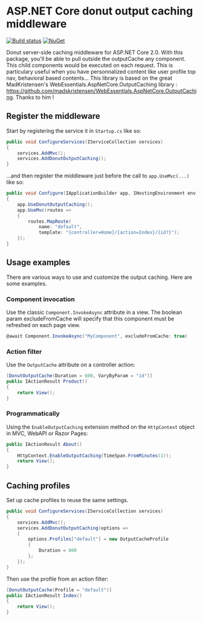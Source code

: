 # ASP.NET Core donut output caching middleware

[![Build status](https://ci.appveyor.com/api/projects/status/ojf242hckvt0cm8n?svg=true)](https://ci.appveyor.com/project/antoinebidault/donutoutputcachingcore)
[![NuGet](https://img.shields.io/nuget/v/donutoutputcachingcore.svg)](https://www.nuget.org/packages/DonutOutputCachingCore/)

Donut server-side caching middleware for ASP.NET Core 2.0.
With this package, you'll be able to pull outside the outputCache any component. This child components would be executed on each request. This is particulary useful when you have personnalized content like user profile top nav, behavioral based contents...
This library is based on the great MadKristensen's WebEssentials.AspNetCore.OutputCaching library : https://github.com/madskristensen/WebEssentials.AspNetCore.OutputCaching. Thanks to him !

## Register the middleware

Start by registering the service it in `Startup.cs` like so:

```c#
public void ConfigureServices(IServiceCollection services)
{
    services.AddMvc();
    services.AddDonutOutputCaching();
}
```

...and then register the middleware just before the call to `app.UseMvc(...)` like so:

```c#
public void Configure(IApplicationBuilder app, IHostingEnvironment env)
{
    app.UseDonutOutputCaching();
    app.UseMvc(routes =>
    {
        routes.MapRoute(
            name: "default",
            template: "{controller=Home}/{action=Index}/{id?}");
    });
}
```

## Usage examples
There are various ways to use and customize the output caching. Here are some examples.

### Component invocation
Use the classic `Component.InvokeAsync` attribute in a view.
The boolean param excludeFromCache will specify that this component must be refreshed on each page view.

```c#
@await Component.InvokeAsync("MyComponent", excludeFromCache: true)
```

### Action filter
Use the `OutputCache` attribute on a controller action:

```c#
[DonutOutputCache(Duration = 600, VaryByParam = "id")]
public IActionResult Product()
{
    return View();
}
```

### Programmatically

Using the `EnableOutputCaching` extension method on the `HttpContext` object in MVC, WebAPI or Razor Pages:

```c#
public IActionResult About()
{
    HttpContext.EnableOutputCaching(TimeSpan.FromMinutes(1));
    return View();
}
```

## Caching profiles
Set up cache profiles to reuse the same settings.

```c#
public void ConfigureServices(IServiceCollection services)
{
    services.AddMvc();
    services.AddDonutOutputCaching(options =>
    {
        options.Profiles["default"] = new OutputCacheProfile
        {
            Duration = 600
        };
    });
}
```

Then use the profile from an action filter:

```c#
[DonutOutputCache(Profile = "default")]
public IActionResult Index()
{
    return View();
}
```
